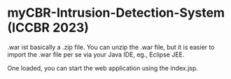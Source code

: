 # myCBR-Intrusion-Detection-System (ICCBR 2023) 

.war ist basically a .zip file. You can unzip the .war file, but it is easier to import the .war file per se via your Java IDE, eg., Eclipse JEE.

One loaded, you can start the web application using the index.jsp. 
